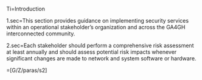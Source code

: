 Ti=Introduction

1.sec=This section provides guidance on implementing security services within an operational stakeholder’s organization and across the GA4GH interconnected community. 

2.sec=Each stakeholder should perform a comprehensive risk assessment at least annually and should assess potential risk impacts whenever significant changes are made to network and system software or hardware. 

=[G/Z/paras/s2]
